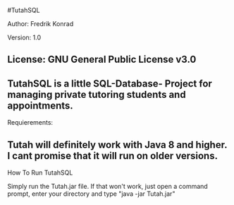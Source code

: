 #TutahSQL

Author: Fredrik Konrad

Version: 1.0

License: GNU General Public License v3.0
---------------------------------------------------------
TutahSQL is a little SQL-Database- Project for managing private tutoring students and appointments.
---------------------------------------------------------
Requierements:

Tutah will definitely work with Java 8 and higher. I cant promise that it will run on older versions.
---------------------------------------------------------
How To Run TutahSQL

Simply run the Tutah.jar file. If that won't work, just open a command prompt, enter your directory and type "java -jar Tutah.jar"
